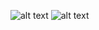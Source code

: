 ![alt text](/react-native-demo/screenshots/1.PNG "screenshot")
![alt text](/react-native-demo/screenshots/2.PNG "screenshot")
